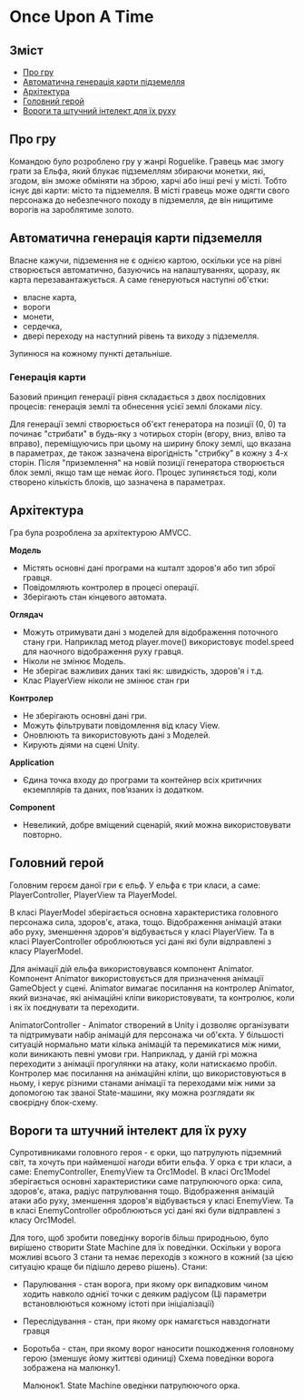 
# Once Upon A Time

## Зміст
<!--ts-->
   * [Про гру](#про-гру)
   * [Автоматична генерація карти підземелля](#автоматична-генерація-карти-підземелля)
   * [Архітектура](#архітектура)
   * [Головний герой](#головний-герой)
   * [Вороги та штучний інтелект для їх руху](#вороги-та-штучний-інтелект-для-їх-противника)
<!--te-->

## Про гру
Командою було розроблено гру у жанрі Roguelike. Гравець має змогу грати за Ельфа, який блукає підземеллям збираючи монетки, які, згодом, він зможе обміняти на зброю, харчі або інші речі у місті. Тобто існує дві карти: місто та підземелля. В місті гравець може одягти свого персонажа до небезпечного походу в підземелля, де він нищитиме ворогів на зароблятиме золото.

## Автоматична генерація карти підземелля
Власне кажучи, підземення не є однією картою, оскільки усе на рівні створюється автоматично, базуючись на налаштуваннях, щоразу, як карта перезавантажується. А саме генеруються наступні об'єтки:
* власне карта,
* вороги
* монети,
* сердечка,
* двері переходу на наступний рівень та виходу з підземелля.

Зупинюся на кожному пункті детальніше.
### Генерація карти
Базовий принцип генерації рівня складається з двох послідовних процесів: генерація землі та обнесення усієї землі блоками лісу.

Для генерації землі створюється об'єкт генератора на позиції (0, 0) та починає "стрибати" в будь-яку з чотирьох сторін (вгору, вниз, вліво та вправо), переміщуючись при цьому на ширину блоку землі, що вказана в параметрах, де також зазначена вірогідність "стрибку" в кожну з 4-х сторін. Після "приземлення" на новій позиції генератора створюється блок землі, якщо там ще немає його. Процес зупиняється тоді, коли створено кількість блоків, що зазначена в параметрах.

## Архітектура
Гра була розроблена за архітектурою AMVCC.

**Модель**
* Містять основні дані програми на кшталт здоров'я або тип зброї гравця. 
* Повідомляють контролер в процесі операції.
* Зберігають стан кінцевого автомата.

**Оглядач**
* Можуть отримувати дані з моделей для відображення поточного стану гри. Наприклад метод player.move() використовує model.speed для наочного відображення руху гравця.
* Ніколи не змінює Модель.
* Не зберігає важливих даних такі як: швидкість, здоров'я і т.д.
* Клас PlayerView ніколи не змінює стан гри

**Контролер**
* Не зберігають основні дані гри.
* Можуть фільтрувати повідомлення від класу View.
* Оновлюють та використовують дані з Моделей.
* Кирують діями на сцені Unity.

**Application**
* Єдина точка входу до програми та контейнер всіх критичних екземплярів та даних, пов’язаних із додатком.

**Component**
* Невеликий, добре вміщений сценарій, який можна використовувати повторно.

## Головний герой
Головним героєм даної гри є ельф. 
У ельфа є три класи, а саме: PlayerController, PlayerView та PlayerModel.

В класі PlayerModel зберігається основна характеристика головного персонажа сила, здоров'є, атака, тощо. Відображення анімацій атаки або руху, зменшення здоров'я відбувається у класі PlayerView. Та в класі PlayerController оброблюються усі дані які були відправлені з класу PlayerModel.

Для анімації дій ельфа використовувався компонент Animator. Компонент Animator використовується для призначення анімації GameObject у сцені. Animator вимагає посилання на контролер Animator, який визначає, які анімаційні кліпи використовувати, та контролює, коли і як їх поєднувати та переходити. 

AnimatorController - Animator створений в Unity і дозволяє організувати та підтримувати набір анімацій для персонажа чи об'єкта. У більшості ситуацій нормально мати кілька анімацій та перемикатися між ними, коли виникають певні умови гри. Наприклад, у даній грі можна переходити з анімації прогулянки на атаку, коли натискаємо пробіл. Контролер має посилання на анімаційні кліпи, що використовуються в ньому, і керує різними станами анімації та переходами між ними за допомогою так званої State-машини, яку можна розглядати як своєрідну блок-схему.

## Вороги та штучний інтелект для їх руху
Супротивниками головного героя - є орки, що патрулують підземний світ, та хочуть при найменшої нагоди вбити ельфа. 
У орка є три класи, а саме: EnemyController, EnemyView та Orc1Model.
В класі Orc1Model зберігається основні характеристики саме патрулюючого орка: сила, здоров'є, атака, радіус патрулювання тощо. Відображення анімацій атаки або руху, зменшення здоров'я відбувається у класі EnemyView. Та в класі EnemyController оброблюються усі дані які були відправлені з класу Orc1Model.

Для того, щоб зробити поведінку ворогів більш природньою, було вирішено створити State Machine для їх поведінки. Оскільки у ворога можливі всього 3 стани та немає переходів з кожного в кожний (за цією ситуацію краще би підішло дерево рішень). Стани:
- Парулювання - стан ворога, при якому орк випадковим чином ходить навколо однієї точки с деяким радіусом (Ці параметри встановлюються кожному істоті при ініціалізації)
- Переслідування - стан, при якому орк намагється навздогнати гравця
- Боротьба - стан, при якому ворог наносити пошкодження головному герою (зменшує йому життєві одиниці)
Схема поведінки ворога зображена на малюнку1.

  Малюнок1. State Machine оведінки патрулюючого орка.
  
